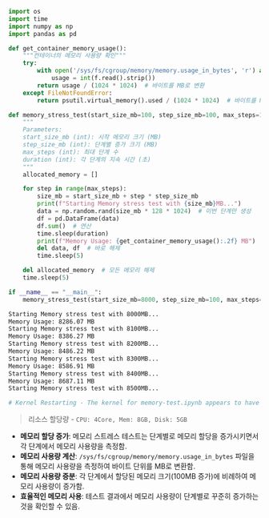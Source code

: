 ```py
import os
import time
import numpy as np
import pandas as pd

def get_container_memory_usage():
    """컨테이너의 메모리 사용량 확인"""
    try:
        with open('/sys/fs/cgroup/memory/memory.usage_in_bytes', 'r') as f:
            usage = int(f.read().strip())
        return usage / (1024 * 1024)  # 바이트를 MB로 변환
    except FileNotFoundError:
        return psutil.virtual_memory().used / (1024 * 1024)  # 바이트를 MB로 변환

def memory_stress_test(start_size_mb=100, step_size_mb=100, max_steps=10, duration=10):
    """
    Parameters:
    start_size_mb (int): 시작 메모리 크기 (MB)
    step_size_mb (int): 단계별 증가 크기 (MB)
    max_steps (int): 최대 단계 수
    duration (int): 각 단계의 지속 시간 (초)
    """
    allocated_memory = []

    for step in range(max_steps):
        size_mb = start_size_mb + step * step_size_mb
        print(f"Starting Memory stress test with {size_mb}MB...")
        data = np.random.rand(size_mb * 128 * 1024)  # 이번 단계만 생성
        df = pd.DataFrame(data)
        df.sum()  # 연산
        time.sleep(duration)
        print(f"Memory Usage: {get_container_memory_usage():.2f} MB")
        del data, df  # 바로 해제
        time.sleep(5)

    del allocated_memory  # 모든 메모리 해제
    time.sleep(5)

if __name__ == "__main__":
    memory_stress_test(start_size_mb=8000, step_size_mb=100, max_steps=10, duration=5)
```


```bash
Starting Memory stress test with 8000MB...
Memory Usage: 8286.07 MB
Starting Memory stress test with 8100MB...
Memory Usage: 8386.27 MB
Starting Memory stress test with 8200MB...
Memory Usage: 8486.22 MB
Starting Memory stress test with 8300MB...
Memory Usage: 8586.91 MB
Starting Memory stress test with 8400MB...
Memory Usage: 8687.11 MB
Starting Memory stress test with 8500MB...

# Kernel Restarting - The kernel for memory-test.ipynb appears to have died. It will restart automatically.
```

> 리소스 할당량 - `CPU: 4Core, Mem: 8GB, Disk: 5GB` 

- **메모리 할당 증가**: 메모리 스트레스 테스트는 단계별로 메모리 할당을 증가시키면서 각 단계에서 메모리 사용량을 측정함.
- **메모리 사용량 계산**: `/sys/fs/cgroup/memory/memory.usage_in_bytes` 파일을 통해 메모리 사용량을 측정하여 바이트 단위를 MB로 변환함.
- **메모리 사용량 증분**: 각 단계에서 할당된 메모리 크기(100MB 증가)에 비례하여 메모리 사용량이 증가함.
- **효율적인 메모리 사용**: 테스트 결과에서 메모리 사용량이 단계별로 꾸준히 증가하는 것을 확인할 수 있음.